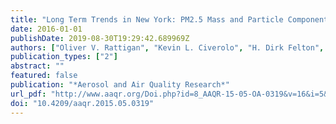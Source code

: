 ```yaml
---
title: "Long Term Trends in New York: PM2.5 Mass and Particle Components"
date: 2016-01-01
publishDate: 2019-08-30T19:29:42.689969Z
authors: ["Oliver V. Rattigan", "Kevin L. Civerolo", "H. Dirk Felton", "James J. Schwab", "Kenneth L. Demerjian"]
publication_types: ["2"]
abstract: ""
featured: false
publication: "*Aerosol and Air Quality Research*"
url_pdf: "http://www.aaqr.org/Doi.php?id=8_AAQR-15-05-OA-0319&v=16&i=5&m=5&y=2016"
doi: "10.4209/aaqr.2015.05.0319"
---
```


